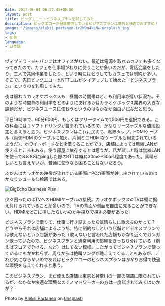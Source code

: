 ```yaml
---
date: 2017-06-04 06:52:45+00:00
layout: post
title: ビッグエコー・ビジネスプランを試してみた
description: ビッグエコーが昼間提供しているビジネスプランは意外と快適でおすすめ！
image: '/images/aleksi-partanen-tr2W9u4kLNA-unsplash.jpg'
tags:
- 仕事
language:
- 日本語
---
```


ヴィプテラ・ジャパンにはオフィスがない。最近は電源を取れるカフェも多くなってきたので、カフェを仕事場がわりに使うことが多いのだが、電話会議をしたり、二人で共同作業をしたり、という時にはどうしてもカフェでは制約が多い。そこで、先日ビッグエコーとNTTコムがタイアップして始めた「[ビジネスプラン](http://big-echo.jp/businessplan/)」というのを利用してみた。

夜は賑わうカラオケボックスも、昼間の時間帯はどこも利用率が低い状況だ。そのような時間帯の利用率をどのようにあげるかはカラオケボックス業界の大きな課題だが、ビジネスユースに使おうというのはなかなか面白い試みだと思う。

平日19時まで、60分600円、もしくはフリータイムで1,500円を選択できる。この料金には１ソフトドリンクが含まれているので、かなりリーズナブルな値段設定と言えると思う。ビジネスプランはこれに加えて、電源タップ、HDMIケーブル（両側HDMIのケーブルに加え、片側ミニHDMIなケーブルも用意されているようだ）、ホワイトボードなどを借りることができ、店舗によっては無線LANが使えるところもある。使う部屋に依存するとは思うが、私が試した時は無線LANを使って8.8.8.8にpingした際のRTTは概ね30ms〜50ms程度であった。素晴らしいとも言えないが、普通に使うなら困ることはないだろう。

ふだんはカラオケの映像が流れている画面にPCの画面が映し出されているのはかなりシュールな絵図ではある。

![BigEcho Business Plan]({{site.baseurl}}/images/IMG_2130.jpg "ビッグエコーのビジネスプランを使ってみた")

少々困ったのはTVへのHDMIケーブルの接続。カラオケボックスのTVは壁に据え付けられていることが多いので、TVの背面や側面を自由に見ることができない。HDMIをどこに挿したらいいのか手探りで探す必要があった。

ビジネスプランで借りて、仕事に行き詰まったら気晴らしに歌えるのかって？　どうやらそれは店舗によるようだ。特に制約なしという店舗とビジネスプランでは歌えないという店舗があった（歌えないと言われた店舗もかなり近くでガンガン歌っていたので、ビジネスプランと通常利用の部屋をきっちり分けている（例えばフロアで分ける、など）はしてない模様。したがってビジネスプランで使っているにもかかわらず、周りからは絶叫ソングが聴こえてくることもあるが、これが気にならないのであればビッグエコーのビジネスプランはかなりお得で快適な環境を与えてくれると思う。

このビジネスプラン、まだ使える店舗は東京と神奈川の一部の店舗に限られているが、なかなか快適な環境なのでノマドワーカーの方は一度試されてみてはいかが？

Photo by <a href="https://unsplash.com/@aleksi_p?utm_content=creditCopyText&utm_medium=referral&utm_source=unsplash">Aleksi Partanen</a> on <a href="https://unsplash.com/photos/a-neon-sign-on-the-side-of-a-building-tr2W9u4kLNA?utm_content=creditCopyText&utm_medium=referral&utm_source=unsplash">Unsplash</a>
  
